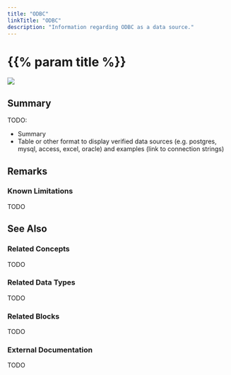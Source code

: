 ```yaml
---
title: "ODBC"
linkTitle: "ODBC"
description: "Information regarding ODBC as a data source."
---
```


# {{% param title %}}

<img src="/images/work-in-progress.jpg">

## Summary

TODO:

- Summary
- Table or other format to display verified data sources (e.g. postgres, mysql, access, excel, oracle) and examples (link to connection strings)

## Remarks

### Known Limitations

TODO

## See Also

### Related Concepts

TODO

### Related Data Types

TODO

### Related Blocks

TODO

### External Documentation

TODO
